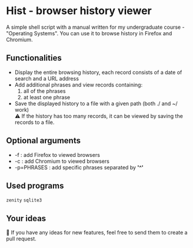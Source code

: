 # Hist - browser history viewer
A simple shell script with a manual written for my undergraduate course - "Operating Systems". You can use it to browse history in Firefox and Chromium.
## Functionalities
- Display the entire browsing history, each record consists of a date of search and a URL address
- Add additional phrases and view records containing:
	1. all of the phrases
	2. at least one phrase
- Save the displayed history to a file with a given path (both ./ and ~/ work)
<br/>:warning: If the history has too many records, it can be viewed by saving the records to a file.
## Optional arguments
- -f : add Firefox to viewed browsers
- -c : add Chromium to viewed browsers
- -p=PHRASES : add specific phrases separated by **'^'**
## Used programs
`zenity` `sqlite3`
## Your ideas
:envelope_with_arrow: If you have any ideas for new features, feel free to send them to create a pull request.

